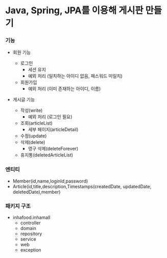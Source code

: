 # Java, Spring, JPA를 이용해 게시판 만들기

### 기능

- 회원 기능
  - 로그인
    - 세션 유지
    - 예외 처리 (일치하는 아이디 없음, 패스워드 미일치)
  - 회원가입
    - 예외 처리 (이미 존재하는 아이디, 이름)


- 게시글 기능
  - 작성(write)
    - 예외 처리 (로그인 필요)
  - 조회(articleList)
    - 세부 페이지(articleDetail)
  - 수정(update)
  - 삭제(delete)
    - 영구 삭제(deleteForever)
  - 휴지통(deletedArticleList)

### 엔티티

- Member(id,name,loginId,password)
- Article(id,title,description,Timestamps(createdDate, updatedDate, deletedDate),member)

### 패키지 구조

- inhafood.inhamall
  - controller
  - domain
  - repository
  - service
  - web
  - exception
